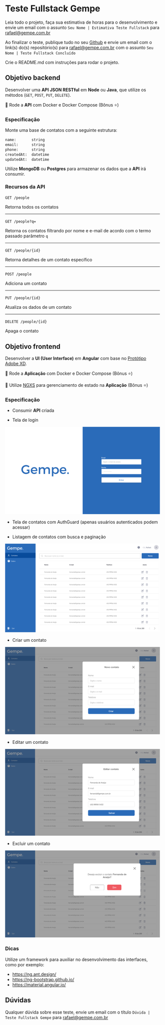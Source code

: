 # Teste Fullstack Gempe

Leia todo o projeto, faça sua estimativa de horas para o desenvolvimento e envie um email com o assunto `Seu Nome | Estimativa Teste Fullstack` para 
rafael@gempe.com.br

Ao finalizar o teste, publique tudo no seu [Github](https://github.com) e envie um email com o link(s) do(s) repositório(s) para rafael@gempe.com.br
com o assunto `Seu Nome | Teste Fullstack Concluído`

Crie o README.md com instruções para rodar o projeto.

## Objetivo backend

Desenvolver uma **API JSON RESTful** em **Node** ou **Java**, que utilize os métodos (`GET`, `POST`, `PUT`, `DELETE`).

🚀 Rode a **API** com Docker e Docker Compose (Bônus :star:)

### Especificação

Monte uma base de contatos com a seguinte estrutura:

```
name:       string
email:      string
phone:      string
createdAt:  datetime
updatedAt:  datetime
```

Utilize **MongoDB** ou **Postgres** para armazenar os dados que a **API** irá consumir.

### Recursos da API

`GET /people`

Retorna todos os contatos

---

`GET /people?q=`

Retorna os contatos filtrando por nome e e-mail de acordo com o termo passado parâmetro `q`

---

`GET /people/{id}`

Retorna detalhes de um contato específico

---

`POST /people`

Adiciona um contato

---

`PUT /people/{id}`

Atualiza os dados de um contato

---

`DELETE /people/{id}`

Apaga o contato


## Objetivo frontend

Desenvolver a **UI (User Interface)** em **Angular** com base no [Protótipo Adobe XD](https://xd.adobe.com/view/6f79ce99-bcc0-41d6-8729-83b9fc6e90aa-3a2a/).

🚀 Rode a **Aplicação** com Docker e Docker Compose (Bônus :star:)

🚀 Utilize [NGXS](https://www.ngxs.io/)  para gerenciamento de estado na **Aplicação** (Bônus :star:)

### Especificação

- Consumir **API** criada

- Tela de login

![plot](./screens/login.png)

- Tela de contatos com AuthGuard (apenas usuários autenticados podem acessar)

- Listagem de contatos com busca e paginação

![plot](./screens/contatos.png)

- Criar um contato

![plot](./screens/novo-contato.png)

- Editar um contato

![plot](./screens/editar-contato.png)

- Excluir um contato

![plot](./screens/excluir-contato.png)

### Dicas

Utilize um framework para auxiliar no desenvolvimento das interfaces, como por exemplo:

- https://ng.ant.design/
- https://ng-bootstrap.github.io/
- https://material.angular.io/

## Dúvidas

Qualquer dúvida sobre esse teste, envie um email com o título `Dúvida | Teste Fullstack Gempe` para rafael@gempe.com.br